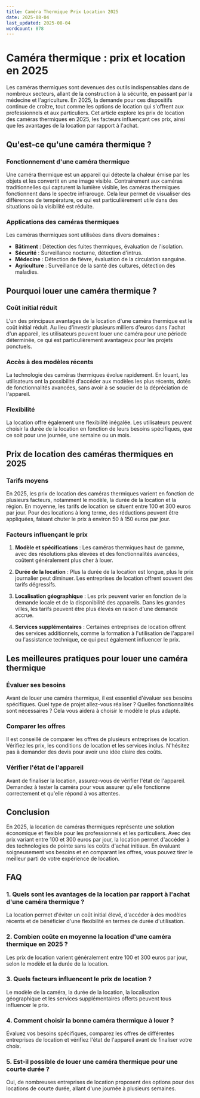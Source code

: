 ```yaml
---
title: Caméra Thermique Prix Location 2025
date: 2025-08-04
last_updated: 2025-08-04
wordcount: 878
---
```


# Caméra thermique : prix et location en 2025

Les caméras thermiques sont devenues des outils indispensables dans de nombreux secteurs, allant de la construction à la sécurité, en passant par la médecine et l'agriculture. En 2025, la demande pour ces dispositifs continue de croître, tout comme les options de location qui s'offrent aux professionnels et aux particuliers. Cet article explore les prix de location des caméras thermiques en 2025, les facteurs influençant ces prix, ainsi que les avantages de la location par rapport à l'achat.

## Qu'est-ce qu'une caméra thermique ?

### Fonctionnement d'une caméra thermique

Une caméra thermique est un appareil qui détecte la chaleur émise par les objets et les convertit en une image visible. Contrairement aux caméras traditionnelles qui capturent la lumière visible, les caméras thermiques fonctionnent dans le spectre infrarouge. Cela leur permet de visualiser des différences de température, ce qui est particulièrement utile dans des situations où la visibilité est réduite.

### Applications des caméras thermiques

Les caméras thermiques sont utilisées dans divers domaines :

- **Bâtiment** : Détection des fuites thermiques, évaluation de l'isolation.
- **Sécurité** : Surveillance nocturne, détection d'intrus.
- **Médecine** : Détection de fièvre, évaluation de la circulation sanguine.
- **Agriculture** : Surveillance de la santé des cultures, détection des maladies.

## Pourquoi louer une caméra thermique ?

### Coût initial réduit

L'un des principaux avantages de la location d'une caméra thermique est le coût initial réduit. Au lieu d'investir plusieurs milliers d'euros dans l'achat d'un appareil, les utilisateurs peuvent louer une caméra pour une période déterminée, ce qui est particulièrement avantageux pour les projets ponctuels.

### Accès à des modèles récents

La technologie des caméras thermiques évolue rapidement. En louant, les utilisateurs ont la possibilité d'accéder aux modèles les plus récents, dotés de fonctionnalités avancées, sans avoir à se soucier de la dépréciation de l'appareil.

### Flexibilité

La location offre également une flexibilité inégalée. Les utilisateurs peuvent choisir la durée de la location en fonction de leurs besoins spécifiques, que ce soit pour une journée, une semaine ou un mois.

## Prix de location des caméras thermiques en 2025

### Tarifs moyens

En 2025, les prix de location des caméras thermiques varient en fonction de plusieurs facteurs, notamment le modèle, la durée de la location et la région. En moyenne, les tarifs de location se situent entre 100 et 300 euros par jour. Pour des locations à long terme, des réductions peuvent être appliquées, faisant chuter le prix à environ 50 à 150 euros par jour.

### Facteurs influençant le prix

1. **Modèle et spécifications** : Les caméras thermiques haut de gamme, avec des résolutions plus élevées et des fonctionnalités avancées, coûtent généralement plus cher à louer.
   
2. **Durée de la location** : Plus la durée de la location est longue, plus le prix journalier peut diminuer. Les entreprises de location offrent souvent des tarifs dégressifs.

3. **Localisation géographique** : Les prix peuvent varier en fonction de la demande locale et de la disponibilité des appareils. Dans les grandes villes, les tarifs peuvent être plus élevés en raison d'une demande accrue.

4. **Services supplémentaires** : Certaines entreprises de location offrent des services additionnels, comme la formation à l'utilisation de l'appareil ou l'assistance technique, ce qui peut également influencer le prix.

## Les meilleures pratiques pour louer une caméra thermique

### Évaluer ses besoins

Avant de louer une caméra thermique, il est essentiel d'évaluer ses besoins spécifiques. Quel type de projet allez-vous réaliser ? Quelles fonctionnalités sont nécessaires ? Cela vous aidera à choisir le modèle le plus adapté.

### Comparer les offres

Il est conseillé de comparer les offres de plusieurs entreprises de location. Vérifiez les prix, les conditions de location et les services inclus. N'hésitez pas à demander des devis pour avoir une idée claire des coûts.

### Vérifier l'état de l'appareil

Avant de finaliser la location, assurez-vous de vérifier l'état de l'appareil. Demandez à tester la caméra pour vous assurer qu'elle fonctionne correctement et qu'elle répond à vos attentes.

## Conclusion

En 2025, la location de caméras thermiques représente une solution économique et flexible pour les professionnels et les particuliers. Avec des prix variant entre 100 et 300 euros par jour, la location permet d'accéder à des technologies de pointe sans les coûts d'achat initiaux. En évaluant soigneusement vos besoins et en comparant les offres, vous pouvez tirer le meilleur parti de votre expérience de location.

## FAQ

### 1. Quels sont les avantages de la location par rapport à l'achat d'une caméra thermique ?

La location permet d'éviter un coût initial élevé, d'accéder à des modèles récents et de bénéficier d'une flexibilité en termes de durée d'utilisation.

### 2. Combien coûte en moyenne la location d'une caméra thermique en 2025 ?

Les prix de location varient généralement entre 100 et 300 euros par jour, selon le modèle et la durée de la location.

### 3. Quels facteurs influencent le prix de location ?

Le modèle de la caméra, la durée de la location, la localisation géographique et les services supplémentaires offerts peuvent tous influencer le prix.

### 4. Comment choisir la bonne caméra thermique à louer ?

Évaluez vos besoins spécifiques, comparez les offres de différentes entreprises de location et vérifiez l'état de l'appareil avant de finaliser votre choix.

### 5. Est-il possible de louer une caméra thermique pour une courte durée ?

Oui, de nombreuses entreprises de location proposent des options pour des locations de courte durée, allant d'une journée à plusieurs semaines.
